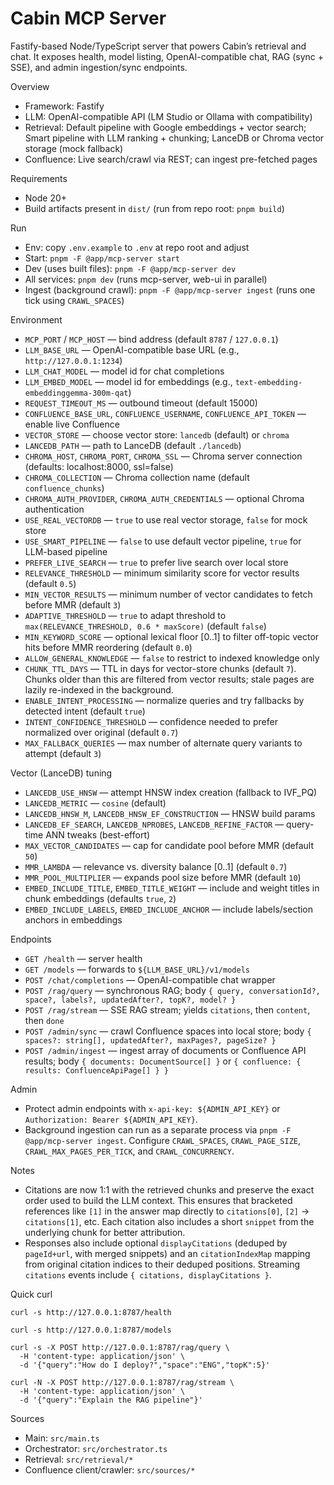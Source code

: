 # Cabin MCP Server

Fastify-based Node/TypeScript server that powers Cabin’s retrieval and chat. It exposes health, model listing, OpenAI-compatible chat, RAG (sync + SSE), and admin ingestion/sync endpoints.

Overview
- Framework: Fastify
- LLM: OpenAI-compatible API (LM Studio or Ollama with compatibility)
- Retrieval: Default pipeline with Google embeddings + vector search; Smart pipeline with LLM ranking + chunking; LanceDB or Chroma vector storage (mock fallback)
- Confluence: Live search/crawl via REST; can ingest pre-fetched pages

Requirements
- Node 20+
- Build artifacts present in `dist/` (run from repo root: `pnpm build`)

Run
- Env: copy `.env.example` to `.env` at repo root and adjust
- Start: `pnpm -F @app/mcp-server start`
- Dev (uses built files): `pnpm -F @app/mcp-server dev`
- All services: `pnpm dev` (runs mcp-server, web-ui in parallel)
- Ingest (background crawl): `pnpm -F @app/mcp-server ingest` (runs one tick using `CRAWL_SPACES`)

Environment
- `MCP_PORT` / `MCP_HOST` — bind address (default `8787` / `127.0.0.1`)
- `LLM_BASE_URL` — OpenAI-compatible base URL (e.g., `http://127.0.0.1:1234`)
- `LLM_CHAT_MODEL` — model id for chat completions
- `LLM_EMBED_MODEL` — model id for embeddings (e.g., `text-embedding-embeddinggemma-300m-qat`)
- `REQUEST_TIMEOUT_MS` — outbound timeout (default 15000)
- `CONFLUENCE_BASE_URL`, `CONFLUENCE_USERNAME`, `CONFLUENCE_API_TOKEN` — enable live Confluence
- `VECTOR_STORE` — choose vector store: `lancedb` (default) or `chroma`
- `LANCEDB_PATH` — path to LanceDB (default `./lancedb`)
- `CHROMA_HOST`, `CHROMA_PORT`, `CHROMA_SSL` — Chroma server connection (defaults: localhost:8000, ssl=false)
- `CHROMA_COLLECTION` — Chroma collection name (default `confluence_chunks`)
- `CHROMA_AUTH_PROVIDER`, `CHROMA_AUTH_CREDENTIALS` — optional Chroma authentication
- `USE_REAL_VECTORDB` — `true` to use real vector storage, `false` for mock store
- `USE_SMART_PIPELINE` — `false` to use default vector pipeline, `true` for LLM-based pipeline
- `PREFER_LIVE_SEARCH` — `true` to prefer live search over local store
- `RELEVANCE_THRESHOLD` — minimum similarity score for vector results (default `0.5`)
- `MIN_VECTOR_RESULTS` — minimum number of vector candidates to fetch before MMR (default `3`)
- `ADAPTIVE_THRESHOLD` — `true` to adapt threshold to `max(RELEVANCE_THRESHOLD, 0.6 * maxScore)` (default `false`)
- `MIN_KEYWORD_SCORE` — optional lexical floor [0..1] to filter off-topic vector hits before MMR reordering (default `0.0`)
- `ALLOW_GENERAL_KNOWLEDGE` — `false` to restrict to indexed knowledge only
- `CHUNK_TTL_DAYS` — TTL in days for vector-store chunks (default `7`). Chunks older than this are filtered from vector results; stale pages are lazily re-indexed in the background.
- `ENABLE_INTENT_PROCESSING` — normalize queries and try fallbacks by detected intent (default `true`)
- `INTENT_CONFIDENCE_THRESHOLD` — confidence needed to prefer normalized over original (default `0.7`)
- `MAX_FALLBACK_QUERIES` — max number of alternate query variants to attempt (default `3`)

Vector (LanceDB) tuning
- `LANCEDB_USE_HNSW` — attempt HNSW index creation (fallback to IVF_PQ)
- `LANCEDB_METRIC` — `cosine` (default)
- `LANCEDB_HNSW_M`, `LANCEDB_HNSW_EF_CONSTRUCTION` — HNSW build params
- `LANCEDB_EF_SEARCH`, `LANCEDB_NPROBES`, `LANCEDB_REFINE_FACTOR` — query-time ANN tweaks (best-effort)
- `MAX_VECTOR_CANDIDATES` — cap for candidate pool before MMR (default `50`)
- `MMR_LAMBDA` — relevance vs. diversity balance [0..1] (default `0.7`)
- `MMR_POOL_MULTIPLIER` — expands pool size before MMR (default `10`)
- `EMBED_INCLUDE_TITLE`, `EMBED_TITLE_WEIGHT` — include and weight titles in chunk embeddings (defaults `true`, `2`)
- `EMBED_INCLUDE_LABELS`, `EMBED_INCLUDE_ANCHOR` — include labels/section anchors in embeddings

Endpoints
- `GET /health` — server health
- `GET /models` — forwards to `${LLM_BASE_URL}/v1/models`
- `POST /chat/completions` — OpenAI-compatible chat wrapper
- `POST /rag/query` — synchronous RAG; body `{ query, conversationId?, space?, labels?, updatedAfter?, topK?, model? }`
- `POST /rag/stream` — SSE RAG stream; yields `citations`, then `content`, then `done`
- `POST /admin/sync` — crawl Confluence spaces into local store; body `{ spaces?: string[], updatedAfter?, maxPages?, pageSize? }`
- `POST /admin/ingest` — ingest array of documents or Confluence API results; body `{ documents: DocumentSource[] }` or `{ confluence: { results: ConfluenceApiPage[] } }`

Admin
- Protect admin endpoints with `x-api-key: ${ADMIN_API_KEY}` or `Authorization: Bearer ${ADMIN_API_KEY}`.
- Background ingestion can run as a separate process via `pnpm -F @app/mcp-server ingest`. Configure `CRAWL_SPACES`, `CRAWL_PAGE_SIZE`, `CRAWL_MAX_PAGES_PER_TICK`, and `CRAWL_CONCURRENCY`.

Notes

- Citations are now 1:1 with the retrieved chunks and preserve the exact order used to build the LLM context. This ensures that bracketed references like `[1]` in the answer map directly to `citations[0]`, `[2]` → `citations[1]`, etc. Each citation also includes a short `snippet` from the underlying chunk for better attribution.
- Responses also include optional `displayCitations` (deduped by `pageId+url`, with merged snippets) and an `citationIndexMap` mapping from original citation indices to their deduped positions. Streaming `citations` events include `{ citations, displayCitations }`.

Quick curl
```
curl -s http://127.0.0.1:8787/health

curl -s http://127.0.0.1:8787/models

curl -s -X POST http://127.0.0.1:8787/rag/query \
  -H 'content-type: application/json' \
  -d '{"query":"How do I deploy?","space":"ENG","topK":5}'

curl -N -X POST http://127.0.0.1:8787/rag/stream \
  -H 'content-type: application/json' \
  -d '{"query":"Explain the RAG pipeline"}'
```

Sources
- Main: `src/main.ts`
- Orchestrator: `src/orchestrator.ts`
- Retrieval: `src/retrieval/*`
- Confluence client/crawler: `src/sources/*`
